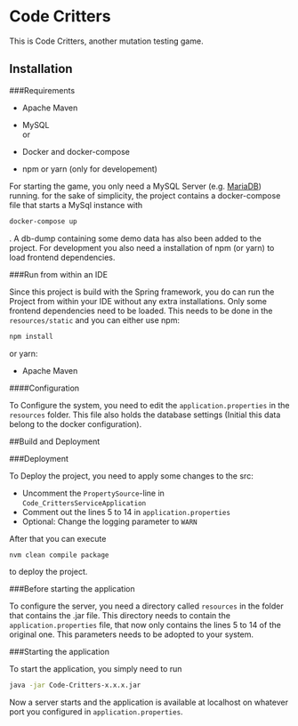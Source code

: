 # Code Critters

This is Code Critters, another mutation testing game. 

## Installation

###Requirements

- Apache Maven
- MySQL  
or
- Docker and docker-compose  


- npm or yarn (only for developement)

For starting the game, you only need a MySQL Server (e.g. [MariaDB](https://mariadb.org/)) running. 
for the sake of simplicity, the project contains a docker-compose file that starts a MySql
instance with
```bash
docker-compose up
```
. A db-dump containing some demo data has also been added to the project. 
For development you also need a installation of npm (or yarn) to load frontend dependencies.

###Run from within an IDE

Since this project is build with the Spring framework, you do can run the Project from
within your IDE without any extra installations. Only some frontend dependencies need to 
be loaded. This needs to be done in the `resources/static` and you can either use npm: 
```bash
npm install
```
or yarn:
- Apache Maven

####Configuration

To Configure the system, you need to edit the `application.properties` in the `resources` 
folder. This file also holds the database settings (Initial this data belong to the docker
configuration). 


##Build and Deployment

###Deployment

To Deploy the project, you need to apply some changes to the src:
- Uncomment the `PropertySource`-line in `Code_CrittersServiceApplication`
- Comment out the lines 5 to 14 in `application.properties`
- Optional: Change the logging parameter to `WARN`

After that you can execute 
```bash
nvm clean compile package
```
to deploy the project.

###Before starting the application

To configure the server, you need a directory called `resources` in the folder that 
contains the .jar file. This directory needs to contain the `application.properties` file, 
that now only contains the lines 5 to 14 of the original one. This parameters needs to be 
adopted to your system.  

###Starting the application

To start the application, you simply need to run 
```bash
java -jar Code-Critters-x.x.x.jar
```
Now a server starts and the application is available at localhost on whatever port you 
configured in `application.properties`.